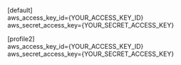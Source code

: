 [default] </br>
aws_access_key_id={YOUR_ACCESS_KEY_ID} </br>
aws_secret_access_key={YOUR_SECRET_ACCESS_KEY} </br>

[profile2] </br>
aws_access_key_id={YOUR_ACCESS_KEY_ID} </br>
aws_secret_access_key={YOUR_SECRET_ACCESS_KEY} </br>